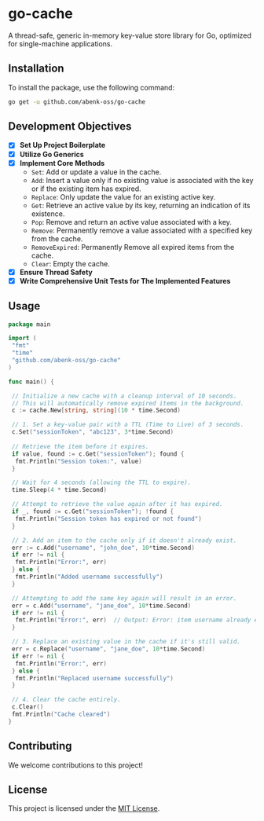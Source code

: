 # go-cache

A thread-safe, generic in-memory key-value store library for Go, optimized for single-machine applications.

## Installation

To install the package, use the following command:

```bash
go get -u github.com/abenk-oss/go-cache
```

## Development Objectives

- [x] **Set Up Project Boilerplate**
- [x] **Utilize Go Generics**
- [x] **Implement Core Methods**
  - `Set`: Add or update a value in the cache.
  - `Add`: Insert a value only if no existing value is associated with the key or if the existing item has expired.
  - `Replace`: Only update the value for an existing active key.
  - `Get`: Retrieve an active value by its key, returning an indication of its existence.
  - `Pop`: Remove and return an active value associated with a key.
  - `Remove`: Permanently remove a value associated with a specified key from the cache.
  - `RemoveExpired`: Permanently Remove all expired items from the cache.
  - `Clear`: Empty the cache.
- [x] **Ensure Thread Safety**
- [x] **Write Comprehensive Unit Tests for The Implemented Features**

## Usage

```go
package main

import (
 "fmt"
 "time"
 "github.com/abenk-oss/go-cache"
)

func main() {

 // Initialize a new cache with a cleanup interval of 10 seconds.
 // This will automatically remove expired items in the background.
 c := cache.New[string, string](10 * time.Second)

 // 1. Set a key-value pair with a TTL (Time to Live) of 3 seconds.
 c.Set("sessionToken", "abc123", 3*time.Second)
 
 // Retrieve the item before it expires.
 if value, found := c.Get("sessionToken"); found {
  fmt.Println("Session token:", value) 
 }

 // Wait for 4 seconds (allowing the TTL to expire).
 time.Sleep(4 * time.Second)

 // Attempt to retrieve the value again after it has expired.
 if _, found := c.Get("sessionToken"); !found {
  fmt.Println("Session token has expired or not found")  
 }

 // 2. Add an item to the cache only if it doesn't already exist.
 err := c.Add("username", "john_doe", 10*time.Second)
 if err != nil {
  fmt.Println("Error:", err)
 } else {
  fmt.Println("Added username successfully")
 }

 // Attempting to add the same key again will result in an error.
 err = c.Add("username", "jane_doe", 10*time.Second)
 if err != nil {
  fmt.Println("Error:", err)  // Output: Error: item username already exists
 }

 // 3. Replace an existing value in the cache if it's still valid.
 err = c.Replace("username", "jane_doe", 10*time.Second)
 if err != nil {
  fmt.Println("Error:", err)
 } else {
  fmt.Println("Replaced username successfully")
 }

 // 4. Clear the cache entirely.
 c.Clear()
 fmt.Println("Cache cleared")
}

```

## Contributing

We welcome contributions to this project!

## License

This project is licensed under the [MIT License](LICENSE).
